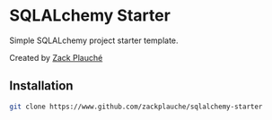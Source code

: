 # SQLALchemy Starter
Simple SQLALchemy project starter template.

Created by [Zack Plauché](https://www.zackplauche.com)


## Installation
```bash
git clone https://www.github.com/zackplauche/sqlalchemy-starter
```
